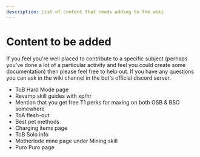 ```yaml
---
description: List of content that needs adding to the wiki
---
```


# Content to be added

If you feel you're well placed to contribute to a specific subject (perhaps you've done a lot of a particular activity and feel you could create some documentation) then please feel free to help out. If you have any questions you can ask in the wiki channel in the bot's official discord server.

* ToB Hard Mode page
* Revamp skill guides with xp/hr
* Mention that you get free T1 perks for maxing on both OSB & BSO somewhere
* ToA flesh-out
* Best pet methods
* Charging items page
* ToB Solo info
* Motherlode mine page under Mining skill
* Puro Puro page
